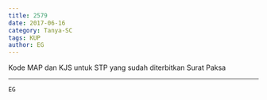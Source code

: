 ```yaml
---
title: 2579
date: 2017-06-16
category: Tanya-SC
tags: KUP
author: EG
---
```


Kode MAP dan KJS untuk STP yang sudah diterbitkan Surat Paksa

---



`EG`
